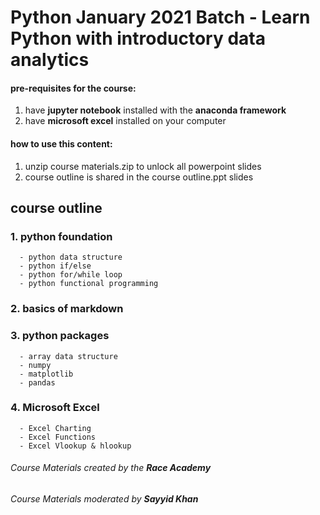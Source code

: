 # Python January 2021 Batch - Learn Python with introductory data analytics
#### pre-requisites for the course:
1. have **jupyter notebook** installed with the **anaconda framework**
2. have **microsoft excel** installed on your computer

#### how to use this content:
1. unzip course materials.zip to unlock all powerpoint slides
2. course outline is shared in the course outline.ppt slides

## course outline

### 1. python foundation
      - python data structure
      - python if/else
      - python for/while loop
      - python functional programming
### 2. basics of markdown
### 3. python packages
      - array data structure
      - numpy
      - matplotlib
      - pandas
### 4. Microsoft Excel
      - Excel Charting
      - Excel Functions
      - Excel Vlookup & hlookup
      
###### Course Materials created by the **Race Academy**
###### Course Materials moderated by **Sayyid Khan**

